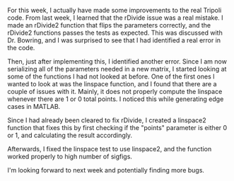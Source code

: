 For this week, I actually have made some improvements to the real Tripoli code. From last week, I learned that the rDivide issue was a real mistake. I made an rDivide2 function that flips the parameters correctly, and the rDivide2 functions passes the tests as expected. This was discussed with Dr. Bowring, and I was surprised to see that I had identified a real error in the code.

Then, just after implementing this, I identified another error. Since I am now serializing all of the parameters needed in a new matrix, I started looking at some of the functions I had not looked at before. One of the first ones I wanted to look at was the linspace function, and I found that there are a couple of issues with it. Mainly, it does not properly compute the linspace whenever there are 1 or 0 total points. I noticed this while generating edge cases in MATLAB.

Since I had already been cleared to fix rDivide, I created a linspace2 function that fixes this by first checking if the "points" parameter is either 0 or 1, and calculating the result accordingly.

Afterwards, I fixed the linspace test to use linspace2, and the function worked properly to high number of sigfigs.

I'm looking forward to next week and potentially finding more bugs.
